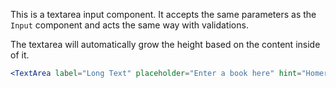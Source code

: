 This is a textarea input component. It accepts the same parameters
as the `Input` component and acts the same way with validations.

The textarea will automatically grow the height based on the content
inside of it.

```jsx
<TextArea label="Long Text" placeholder="Enter a book here" hint="Homer, is this you?"/>
```

